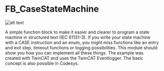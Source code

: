 # FB_CaseStateMachine

![alt text](https://github.com/FellowWithLaptop/FB_SequenceControler/blob/241b2be77a1e5de110826183ac52210b8bf1b4f7/Icon.png?raw=true)

A simple function block to make it easier and clearer to program a state machine in structured text (IEC 61131-3).  If you write your state machine with a CASE instruction and an enum, you might miss functions like an entry and exit step, timeout functions or logging possibilities.  This module should show you how you can implement all these things.  The example was created with TwinCAT and uses the TwinCAT Eventlogger. The basic concept is also possible in Codesys. 
